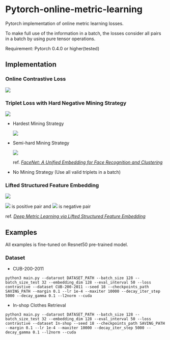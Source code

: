 # Pytorch-online-metric-learning
Pytorch implementation of online metric learning losses.

To make full use of the information in a batch, the losses consider all pairs in a batch by using pure tensor operations.

Requirement: Pytorch 0.4.0 or higher(tested)

## Implementation

### Online Contrastive Loss

![](http://latex.codecogs.com/gif.latex?Loss=\\frac{1}{N}\\sum%20_{i,j}%20y_{ij}%20D_{ij}^{2}+(1-y_{ij})\\big[\\alpha-D_{ij}^{2}\\big]_{+})

###  Triplet Loss with Hard Negative Mining Strategy

![](http://latex.codecogs.com/gif.latex?Loss=\\frac{1}{N}\\sum\\big[D_{ap}^{2}+\\alpha-D_{an}^{2}\\big]_{+})

* Hardest Mining Strategy

    ![](http://latex.codecogs.com/gif.latex?D_{an}%20:=%20argmin(D_{an}^2))

* Semi-hard Mining Strategy

    ![](http://latex.codecogs.com/gif.latex?D_{an}%20:=%20argmin(D_{an}^2)\\quad%20s.t.\\%20D_{an}^2>D_{ap}^2)

    ref. [*FaceNet: A Unified Embedding for Face Recognition and Clustering*](https://arxiv.org/abs/1503.03832)
    
* No Mining Strategy (Use all valid triplets in a batch)

### Lifted Structured Feature Embedding

![](https://ws1.sinaimg.cn/large/006tNbRwly1fxvtlzv4nkj30cy023t8m.jpg)

![](http://latex.codecogs.com/gif.latex?D_{ij}) is positive pair and ![](http://latex.codecogs.com/gif.latex?D_{ik}~~D_{jl}) is negative pair

ref. [*Deep Metric Learning via Lifted Structured Feature Embedding*](https://arxiv.org/abs/1511.06452)

## Examples

All examples is fine-tuned on Resnet50 pre-trained model.

### Dataset
* CUB-200-2011

```
python3 main.py --dataroot DATASET_PATH --batch_size 128 --batch_size_test 32 --embedding_dim 128 --eval_interval 50 --loss contrastive --dataset CUB-200-2011 --seed 18 --checkpoints_path SAVING_PATH --margin 0.1 --lr 1e-4 --maxiter 10000 --decay_iter_step 5000 --decay_gamma 0.1 --l2norm --cuda
```

* In-shop Clothes Retrieval

```
python3 main.py --dataroot DATASET_PATH --batch_size 128 --batch_size_test 32 --embedding_dim 128 --eval_interval 50 --loss contrastive --dataset In-shop --seed 18 --checkpoints_path SAVING_PATH --margin 0.1 --lr 1e-4 --maxiter 10000 --decay_iter_step 5000 --decay_gamma 0.1 --l2norm --cuda
```

